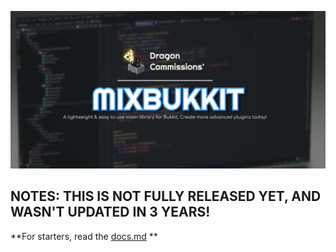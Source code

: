 ![MixBukkit](https://raw.githubusercontent.com/DragonCommissions/MixBukkit/master/MixBukkit.png)
##

## NOTES: THIS IS NOT FULLY RELEASED YET, AND WASN'T UPDATED IN 3 YEARS!

**For starters, read the [docs.md](https://github.com/Idiotischer/Blender/blob/docs/docs.md)
**
